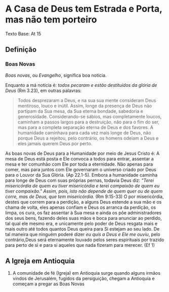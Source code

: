 # A Casa de Deus tem Estrada e Porta, mas não tem porteiro

Texto Base: At 15

## Definição

### Boas Novas

*Boas novas*, ou *Evangelho*, significa boa notícia. 

Enquanto a má notícia é: *todos pecaram e estão destituídos da glória de Deus* (Rm 3.23), em outras palavras:

> Todos desprezaram a Deus, e na sua sua mente consideram Deus mentiroso, louco e inútil. Assim, longe da presença de Deus não partipam da Sua mesa, da Sua eterna bondade, sabedoria e generosidade. Considerando-se sábios, mas completamente loucos, caminham a passos largos para a destruição, não para o fim do ser, mas para a completa separação eterna de Deus e dos favores. A humanidade caminhava para cada vez mais longe de Deus, não porque Deus a rejeitou, pelo contrário, os homens odeiam a Deus e eles jamais querem Deus por perto. 

As boas novas de Deus para a Humanidade por meio de Jesus Cristo é: A mesa de Deus está posta e Ele convoca a todos para entrar, assentar a mesa e ter comunhão com Ele por toda a eternidade. Não apenas para comer, mas para juntos com Ele governaram o universo criado por Deus para o Louvor da Sua Glória. (Ap 22.1-5). Embora a humanidade caminha para longe de Deus com suas próprias pernas, todavia Deus diz: *"Terei misericórdia de quem eu tiver misericórdia e terei compaixão de quem eu tiver compaixão."*
*Assim, pois, isto não depende de quem quer ou de quem corre, mas de Deus, que tem misericórdia.* (Rm 9:15-33) O por misericórdia, destes que correm para a perdição, a alguns Deus estende a sua mão e os chama de volta, eles apenas confiam e Deus os arranca da perdição, os limpa, os cura, os faz assentar à Sua mesa e ainda os põe administradores dos seus bens, fazendo deles suas mãos e boca para anunciar ao perdido, tal qual ele mesmo era, e unicamente pelo poder de Deus resgata mais e mais outro até todos quantos Deus queira para Si estejam ao seu lado. De tal maneira que ninguém poderé dizer *eu quis a Deus e Ele me ouviu*, pelo contrário,Deus será eternamente louvado pelos seres espirituais por trazido para perto de si e para si aqueles que nada fizeram para merecer. (Ef 1)

## A Igreja em Antioquia

1. A comunidade de fé (Igreja) em Antioquia surge quando alguns irmãos vindos de Jerusalém, fugidos da persiguição, chegam a Antioquia e começam a pregar as Boas Novas
